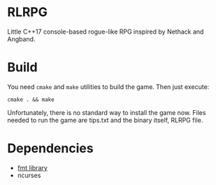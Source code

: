 # RLRPG

Little C++17 console-based rogue-like RPG inspired by Nethack and Angband.

# Build

You need ```cmake``` and ```make``` utilities to build the game. Then just execute:
```
cmake . && make
```
Unfortunately, there is no standard way to install the game now. Files needed to run the game are tips.txt and the
binary itself, RLRPG file.

# Dependencies

- [fmt library](https://github.com/fmtlib/fmt)
- ncurses
